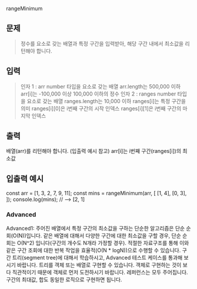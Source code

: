 rangeMinimum
## 문제
>정수를 요소로 갖는 배열과 특정 구간을 입력받아, 해당 구간 내에서 최소값을 리턴해야 합니다.

## 입력
> 인자 1 : arr
number 타입을 요소로 갖는 배열
arr.length는 500,000 이하
arr[i]는 -100,000 이상 100,000 이하의 정수
> 인자 2 : ranges
number 타입을 요소로 갖는 배열
ranges.length는 10,000 이하
ranges[i]는 특정 구간을 의미
ranges[i][0]은 i번째 구간의 시작 인덱스
ranges[i][1]은 i번째 구간의 마지막 인덱스

## 출력
배열(arr)를 리턴해야 합니다. (입출력 예시 참고)
arr[i]는 i번째 구간(ranges[i])의 최소값

## 입출력 예시
const arr = [1, 3, 2, 7, 9, 11];
const mins = rangeMinimum(arr, [
  [1, 4],
  [0, 3],
]);
console.log(mins); // --> [2, 1]

### Advanced
Advanced1: 주어진 배열에서 특정 구간의 최소값을 구하는 단순한 알고리즘은 단순 순회(O(N))입니다. 같은 배열에 대해서 다양한 구간에 대한 최소값을 구할 경우, 단순 순회는 O(N^2) 입니다(구간의 개수도 N개라 가정할 경우). 적절한 자료구조를 통해 이와 같은 구간 조회에 대한 반복 작업을 효율적(O(N * logN))으로 수행할 수 있습니다. 구간 트리(segment tree)에 대해서 학습하시고, Advanced 테스트 케이스를 통과해 보시기 바랍니다.
트리를 객체 또는 배열로 구현할 수 있습니다. 객체로 구현하는 것이 보다 직관적이기 때문에 객체로 먼저 도전하시기 바랍니다. 레퍼런스는 모두 주어집니다.
구간의 최대값, 합도 동일한 로직으로 구현하면 됩니다.